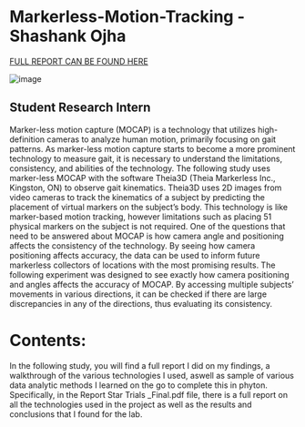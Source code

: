 # Markerless-Motion-Tracking - Shashank Ojha 

[FULL REPORT CAN BE FOUND HERE](https://github.com/ShashankOjha02/Markerless-Motion-Tracking/blob/main/Report%20Star%20Trials%20_Final.pdf)

![image](https://user-images.githubusercontent.com/73144685/164355040-1db8ae46-cca8-481e-ace6-c362bf9b36b6.png)

## Student Research Intern 
Marker-less motion capture (MOCAP) is a technology that utilizes high-definition cameras to analyze human motion, primarily focusing on gait patterns. As marker-less motion capture starts to become a more prominent technology to measure gait, it is necessary to understand the limitations, consistency, and abilities of the technology.  The following study uses marker-less MOCAP with the software Theia3D (Theia Markerless Inc., Kingston, ON) to observe gait kinematics. Theia3D uses 2D images from video cameras to track the kinematics of a subject by predicting the placement of virtual markers on the subject’s body. This technology is like marker-based motion tracking, however limitations such as placing 51 physical markers on the subject is not required. 
One of the questions that need to be answered about MOCAP is how camera angle and positioning affects the consistency of the technology. By seeing how camera positioning affects accuracy, the data can be used to inform future markerless collectors of locations with the most promising results. The following experiment was designed to see exactly how camera positioning and angles affects the accuracy of MOCAP. By accessing multiple subjects’ movements in various directions, it can be checked if there are large discrepancies in any of the directions, thus evaluating its consistency. 

# Contents: 
In the following study, you will find a full report I did on my findings, a walkthrough of the various technologies I used, aswell as sample of various data analytic methods I learned on the go to complete this in phyton. 
Specifically, in the Report Star Trials _Final.pdf file, there is a full report on all the technologies used in the project as well as the results and conclusions that I found for the lab.

